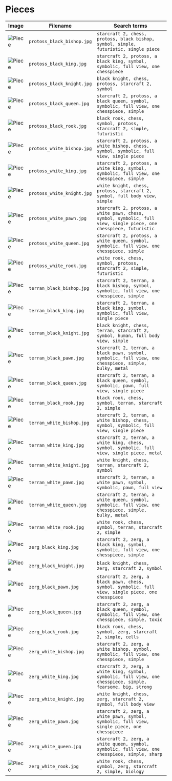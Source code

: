 # Pieces

<!-- markdownlint-disable MD013 --><!-- Tables cannot be split up over lines, hence will break 80 characters per line -->

| Image                              | Filename                   | Search terms                                                                                                       |
| ---------------------------------- | -------------------------- | ------------------------------------------------------------------------------------------------------------------ |
| ![Piece](protoss_black_bishop.jpg) | `protoss_black_bishop.jpg` | `starcraft 2, chess, protoss, black bishop, symbol, simple, futuristic, single piece`                              |
| ![Piece](protoss_black_king.jpg)   | `protoss_black_king.jpg`   | `starcraft 2, protoss, a black king, symbol, symbolic, full view, one chesspiece`                                  |
| ![Piece](protoss_black_knight.jpg) | `protoss_black_knight.jpg` | `black knight, chess, protoss, starcraft 2, symbol`                                                                |
| ![Piece](protoss_black_queen.jpg)  | `protoss_black_queen.jpg`  | `starcraft 2, protoss, a black queen, symbol, symbolic, full view, one chesspiece, simple`                         |
| ![Piece](protoss_black_rook.jpg)   | `protoss_black_rook.jpg`   | `black rook, chess, symbol, protoss, starcraft 2, simple, futuristic`                                              |
| ![Piece](protoss_white_bishop.jpg) | `protoss_white_bishop.jpg` | `starcraft 2, protoss, a white bishop, chess, symbol, symbolic, full view, single piece`                           |
| ![Piece](protoss_white_king.jpg)   | `protoss_white_king.jpg`   | `starcraft 2, protoss, a white king, symbol, symbolic, full view, one chesspiece, simple`                          |
| ![Piece](protoss_white_knight.jpg) | `protoss_white_knight.jpg` | `white knight, chess, protoss, starcraft 2, symbol, full body view, simple`                                        |
| ![Piece](protoss_white_pawn.jpg)   | `protoss_white_pawn.jpg`   | `starcraft 2, protoss, a white pawn, chess, symbol, symbolic, full view, single piece, one chesspiece, futuristic` |
| ![Piece](protoss_white_queen.jpg)  | `protoss_white_queen.jpg`  | `starcraft 2, protoss, a white queen, symbol, symbolic, full view, one chesspiece, simple`                         |
| ![Piece](protoss_white_rook.jpg)   | `protoss_white_rook.jpg`   | `white rook, chess, symbol, protoss, starcraft 2, simple, futuristic`                                              |
| ![Piece](terran_black_bishop.jpg)  | `terran_black_bishop.jpg`  | `starcraft 2, terran, a black bishop, symbol, symbolic, full view, one chesspiece, simple`                         |
| ![Piece](terran_black_king.jpg)    | `terran_black_king.jpg`    | `starcraft 2, terran, a black king, symbol, symbolic, full view, single piece`                                     |
| ![Piece](terran_black_knight.jpg)  | `terran_black_knight.jpg`  | `black knight, chess, terran, starcraft 2, symbol, human, full body view, simple`                                  |
| ![Piece](terran_black_pawn.jpg)    | `terran_black_pawn.jpg`    | `starcraft 2, terran, a black pawn, symbol, symbolic, full view, one chesspiece, simple, bulky, metal`             |
| ![Piece](terran_black_queen.jpg)   | `terran_black_queen.jpg`   | `starcraft 2, terran, a black queen, symbol, symbolic, pawn, full view, single piece`                              |
| ![Piece](terran_black_rook.jpg)    | `terran_black_rook.jpg`    | `black rook, chess, symbol, terran, starcraft 2, simple`                                                           |
| ![Piece](terran_white_bishop.jpg)  | `terran_white_bishop.jpg`  | `starcraft 2, terran, a white bishop, chess, symbol, symbolic, full view, single piece`                            |
| ![Piece](terran_white_king.jpg)    | `terran_white_king.jpg`    | `starcraft 2, terran, a white king, chess, symbol, symbolic, full view, single piece, metal`                       |
| ![Piece](terran_white_knight.jpg)  | `terran_white_knight.jpg`  | `white knight, chess, terran, starcraft 2, symbol`                                                                 |
| ![Piece](terran_white_pawn.jpg)    | `terran_white_pawn.jpg`    | `starcraft 2, terran, a white pawn, symbol, symbolic, pawn, full view`                                             |
| ![Piece](terran_white_queen.jpg)   | `terran_white_queen.jpg`   | `starcraft 2, terran, a white queen, symbol, symbolic, full view, one chesspiece, simple, bulky, metal`            |
| ![Piece](terran_white_rook.jpg)    | `terran_white_rook.jpg`    | `white rook, chess, symbol, terran, starcraft 2, simple`                                                           |
| ![Piece](zerg_black_king.jpg)      | `zerg_black_king.jpg`      | `starcraft 2, zerg, a black king, symbol, symbolic, full view, one chesspiece, simple`                             |
| ![Piece](zerg_black_knight.jpg)    | `zerg_black_knight.jpg`    | `black knight, chess, zerg, starcraft 2, symbol`                                                                   |
| ![Piece](zerg_black_pawn.jpg)      | `zerg_black_pawn.jpg`      | `starcraft 2, zerg, a black pawn, chess, symbol, symbolic, full view, single piece, one chesspiece`                |
| ![Piece](zerg_black_queen.jpg)     | `zerg_black_queen.jpg`     | `starcraft 2, zerg, a black queen, symbol, symbolic, full view, one chesspiece, simple, toxic`                     |
| ![Piece](zerg_black_rook.jpg)      | `zerg_black_rook.jpg`      | `black rook, chess, symbol, zerg, starcraft 2, simple, cells`                                                      |
| ![Piece](zerg_white_bishop.jpg)    | `zerg_white_bishop.jpg`    | `starcraft 2, zerg, a white bishop, symbol, symbolic, full view, one chesspiece, simple`                           |
| ![Piece](zerg_white_king.jpg)      | `zerg_white_king.jpg`      | `starcraft 2, zerg, a white king, symbol, symbolic, full view, one chesspiece, simple, fearsome, big, strong`      |
| ![Piece](zerg_white_knight.jpg)    | `zerg_white_knight.jpg`    | `white knight, chess, zerg, starcraft 2, symbol, full body view`                                                   |
| ![Piece](zerg_white_pawn.jpg)      | `zerg_white_pawn.jpg`      | `starcraft 2, zerg, a white pawn, symbol, symbolic, full view, single piece, one chesspiece`                       |
| ![Piece](zerg_white_queen.jpg)     | `zerg_white_queen.jpg`     | `starcraft 2, zerg, a white queen, symbol, symbolic, full view, one chesspiece, simple, sharp`                     |
| ![Piece](zerg_white_rook.jpg)      | `zerg_white_rook.jpg`      | `white rook, chess, symbol, zerg, starcraft 2, simple, biology`                                                    |

<!-- markdownlint-enable MD013 -->
